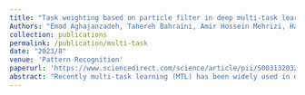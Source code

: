 ```yaml
---
title: "Task weighting based on particle filter in deep multi-task learning with a view to uncertainty and performance"
Authors: "Emad Aghajanzadeh, Tahereh Bahraini, Amir Hossein Mehrizi, Hadi Sadoghi Yazdi"
collection: publications
permalink: /publication/multi-task
date: "2023/8"
venue: 'Pattern Recognition'
paperurl: 'https://www.sciencedirect.com/science/article/pii/S0031320323002881'
abstract: "Recently multi-task learning (MTL) has been widely used in different applications to build more robust models by sharing knowledge across several related tasks. However, one challenge that arises is the variability in the learning pace of different tasks causing the inefficiency of naively training all tasks. Therefore, it is of great importance to consider some coefficients to balance tasks in the process of learning, but, due to the large search space and the significance of setting them properly, conventional search methods such as grid or random search are no longer effective. In this paper, we propose a learning mechanism for these coefficients based on the high efficiency of the particle filter (PF) algorithm to deal with nonlinear search problems. PF considers each state of the tasks’ coefficients as a particle and recursively converges coefficients to an optimum point. While in most previous works coefficients were evaluated to only increase performance, to address the recent concerns related to applying AI in real-world applications, we also incorporate uncertainty alongside our method to prevent learning coefficients leading to unstable outcomes. This mechanism is independent of the models main learning process and can be easily added to every learning system without changing its training algorithm. Extensive experiments on real-world data sets demonstrate the superiority of the proposed method over the state-of-the-art methods on both performance and uncertainty. We also proved the acceptable performance of the method using Cramer Rao lower bound theory."
---
```

